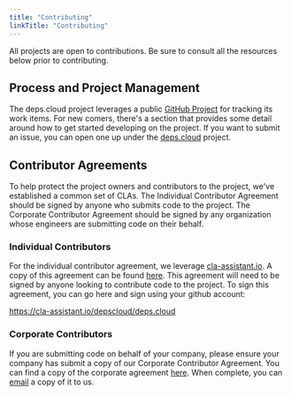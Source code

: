 ```yaml
---
title: "Contributing"
linkTitle: "Contributing"
---
```


All projects are open to contributions.
Be sure to consult all the resources below prior to contributing.

## Process and Project Management

The deps.cloud project leverages a public [GitHub Project](https://github.com/orgs/depscloud/projects/1) for tracking its work items.
For new comers, there's a section that provides some detail around how to get started developing on the project.
If you want to submit an issue, you can open one up under the [deps.cloud](https://github.com/depscloud/deps.cloud/issues/new) project.

## Contributor Agreements

To help protect the project owners and contributors to the project, we've established a common set of CLAs.
The Individual Contributor Agreement should be signed by anyone who submits code to the project.
The Corporate Contributor Agreement should be signed by any organization whose engineers are submitting code on their behalf.

### Individual Contributors

For the individual contributor agreement, we leverage [cla-assistant.io](https://cla-assistant.io/depscloud/deps.cloud).
A copy of this agreement can be found [here](https://raw.githubusercontent.com/depscloud/deps.cloud/main/clas/corporate.md).
This agreement will need to be signed by anyone looking to contribute code to the project.
To sign this agreement, you can go here and sign using your github account:

https://cla-assistant.io/depscloud/deps.cloud

### Corporate Contributors

If you are submitting code on behalf of your company, please ensure your company has submit a copy of our Corporate Contributor Agreement.
You can find a copy of the corporate agreement [here](https://raw.githubusercontent.com/depscloud/deps.cloud/main/clas/corporate.md).
When complete, you can [email](mailto:clas@deps.cloud) a copy of it to us.
